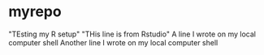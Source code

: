 # myrepo
"TEsting my R setup"
"THis line is from Rstudio"
A line I wrote on my local computer shell
Another line I wrote on my local computer shell
